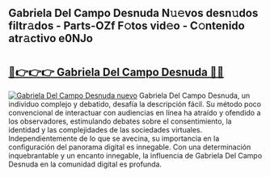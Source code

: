 ## Gabriela Del Campo Desnuda N𝚞𝚎vos desn𝚞dos filtr𝚊dos - Parts-OZf F𝚘tos vid𝚎o - C𝚘ntenido atr𝚊ctivo e0NJo

# <h2><a href="http://mb0nqr8.tromn.icu/?c=Gabriela+Del+Campo+Desnuda">🔗👉👉👉 Gabriela Del Campo Desnuda 🔗🔗</a></h2>

[![Gabriela Del Campo Desnuda nuevo](https://i.imgur.com/pEAQMta.gif)](http://mb0nqr8.tromn.icu/?c=Gabriela+Del+Campo+Desnuda)
Gabriela Del Campo Desnuda, un individuo complejo y debatido, desafía la descripción fácil. Su método poco convencional de interactuar con audiencias en línea ha atraído y ofendido a los observadores, estimulando debates sobre el consentimiento, la identidad y las complejidades de las sociedades virtuales. Independientemente de lo que se avecina, su importancia en la configuración del panorama digital es innegable. Con una determinación inquebrantable y un encanto innegable, la influencia de Gabriela Del Campo Desnuda en la comunidad digital es profunda.
